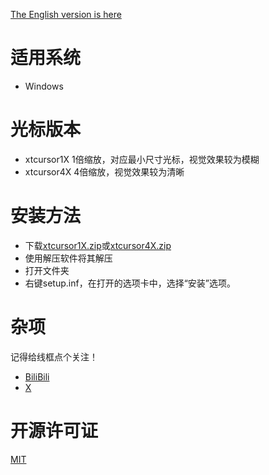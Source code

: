 [The English version is here](README.en-US.md)
# 适用系统
- Windows
# 光标版本
 - xtcursor1X
 1倍缩放，对应最小尺寸光标，视觉效果较为模糊
- xtcursor4X
4倍缩放，视觉效果较为清晰
# 安装方法
- 下载[xtcursor1X.zip](https://github.com/xiankuang/xkxkcursor/releases/latest/download/xtcursor1X.zip)或[xtcursor4X.zip](https://github.com/xiankuang/xkxkcursor/releases/latest/download/xtcursor4X.zip)
- 使用解压软件将其解压
- 打开文件夹
- 右键setup.inf，在打开的选项卡中，选择“安装”选项。
# 杂项
记得给线框点个关注！
- [BiliBili](https://space.bilibili.com/400839602)
- [X](https://twitter.com/xiankuangxk)
# 开源许可证
[MIT](LICENSE.txt)